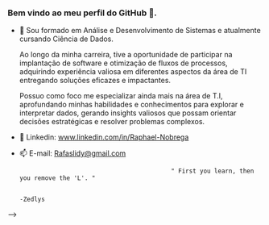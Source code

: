 ###  Bem vindo ao meu perfil do GitHub 👋.


- 🌱 Sou formado em Análise e Desenvolvimento de Sistemas e atualmente cursando Ciência de Dados. 

  Ao longo da minha carreira, tive a oportunidade de participar na implantação de software e otimização de fluxos de processos, adquirindo experiência valiosa em diferentes aspectos da área de TI entregando soluções eficazes e impactantes.

  Possuo como foco me especializar ainda mais na área de T.I, aprofundando minhas habilidades e conhecimentos para explorar e interpretar dados, gerando insights valiosos que possam orientar decisões estratégicas e resolver problemas complexos.


- 🔭 Linkedin: www.linkedin.com/in/Raphael-Nobrega
- 📫 E-mail: Rafaslidy@gmail.com




 
                                                " First you learn, then you remove the 'L'. "
                                                                                
                                                                                    -Zedlys
-->
